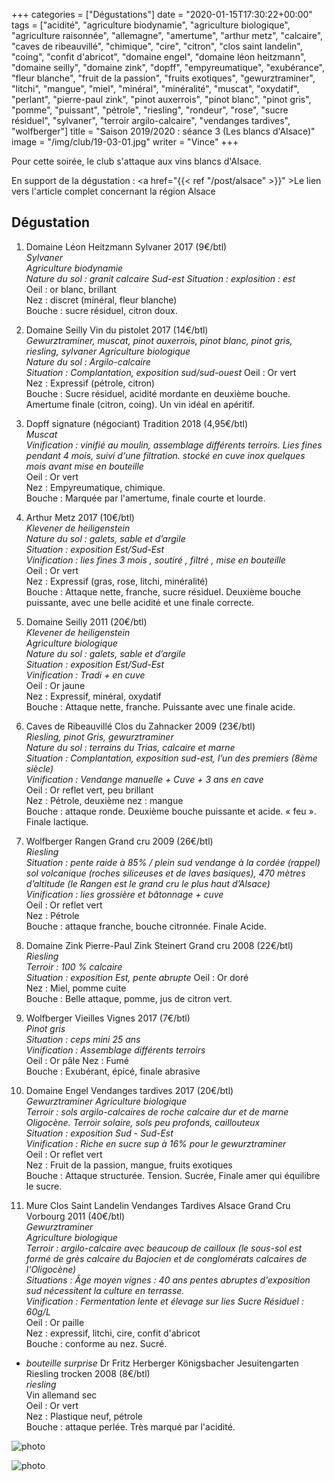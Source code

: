 +++
categories = ["Dégustations"]
date = "2020-01-15T17:30:22+00:00"
tags = ["acidité", "agriculture biodynamie", "agriculture biologique", "agriculture raisonnée", "allemagne", "amertume", "arthur metz", "calcaire", "caves de ribeauvillé", "chimique", "cire", "citron", "clos saint landelin", "coing", "confit d'abricot", "domaine engel", "domaine léon heitzmann", "domaine seilly", "domaine zink", "dopff", "empyreumatique", "exubérance", "fleur blanche", "fruit de la passion", "fruits exotiques", "gewurztraminer", "litchi", "mangue", "miel", "minéral", "minéralité", "muscat", "oxydatif", "perlant", "pierre-paul zink", "pinot auxerrois", "pinot blanc", "pinot gris", "pomme", "puissant", "pétrole", "riesling", "rondeur", "rose", "sucre résiduel", "sylvaner", "terroir argilo-calcaire", "vendanges tardives", "wolfberger"] 
title = "Saison 2019/2020 : séance 3 (Les blancs d'Alsace)"
image = "/img/club/19-03-01.jpg"
writer = "Vince"
+++

Pour cette soirée, le club s'attaque aux vins blancs d'Alsace.

En support de la dégustation :  <a href="{{< ref "/post/alsace" >}}" >Le lien vers l'article complet concernant la région Alsace</a>

## Dégustation

1. Domaine Léon Heitzmann Sylvaner 2017 (9€/btl)  
_Sylvaner_  
_Agriculture biodynamie_  
_Nature du sol : granit calcaire Sud-est_
_Situation : explosition : est_  
Oeil : or blanc, brillant  
Nez : discret (minéral, fleur blanche)  
Bouche : sucre résiduel, citron doux.

2. Domaine Seilly Vin du pistolet 2017 (14€/btl)  
_Gewurztraminer, muscat, pinot auxerrois, pinot blanc, pinot gris, riesling, sylvaner_
_Agriculture biologique_  
_Nature du sol : Argilo-calcaire_  
_Situation : Complantation, exposition sud/sud-ouest_
Oeil : Or vert  
Nez : Expressif (pétrole, citron)  
Bouche : Sucre résiduel, acidité mordante en deuxième bouche. Amertume finale (citron, coing). Un vin idéal en apéritif.

3. Dopff signature (négociant) Tradition 2018 (4,95€/btl)  
_Muscat_  
_Vinification : vinifié au moulin, assemblage différents terroirs. Lies fines pendant 4 mois, suivi d'une filtration. stocké en cuve inox quelques mois avant mise en bouteille_  
Oeil : Or vert  
Nez : Empyreumatique, chimique.  
Bouche : Marquée par l'amertume, finale courte et lourde.

4. Arthur Metz 2017 (10€/btl) <i class="fa fa-plus-circle"></i>  
_Klevener de heiligenstein_  
_Nature du sol : galets, sable et d’argile_  
_Situation : exposition Est/Sud-Est_  
_Vinification : lies fines 3 mois , soutiré , filtré , mise en bouteille_  
Oeil : Or vert  
Nez : Expressif (gras, rose, litchi, minéralité)  
Bouche : Attaque nette, franche, sucre résiduel. Deuxième bouche puissante, avec une belle acidité et une finale correcte.

5. Domaine Seilly 2011 (20€/btl)  
_Klevener de heiligenstein_  
_Agriculture biologique_  
_Nature du sol : galets, sable et d’argile_  
_Situation : exposition Est/Sud-Est_  
_Vinification : Tradi + en cuve_  
Oeil : Or jaune  
Nez : Expressif, minéral, oxydatif  
Bouche : Attaque nette, franche. Puissante avec une finale acide.

6. Caves de Ribeauvillé Clos du Zahnacker 2009 (23€/btl)  
_Riesling, pinot Gris, gewurztraminer_  
_Nature du sol : terrains du Trias, calcaire et marne_  
_Situation : Complantation, exposition sud-est, l’un des premiers (8ème siècle)_  
_Vinification : Vendange manuelle + Cuve + 3 ans en cave_  
Oeil : Or reflet vert, peu brillant  
Nez : Pétrole, deuxième nez : mangue  
Bouche : attaque ronde. Deuxième bouche puissante et acide. « feu ». Finale lactique.
  
7. Wolfberger Rangen Grand cru 2009 (26€/btl)  
_Riesling_  
_Situation : pente raide à 85% / plein sud vendange à la cordée (rappel) sol volcanique (roches siliceuses et de laves basiques), 470 mètres d’altitude (le Rangen est le grand cru le plus haut d’Alsace)_  
_Vinification : lies grossière et bâtonnage + cuve_  
Oeil : Or reflet vert  
Nez : Pétrole  
Bouche : attaque franche, bouche citronnée. Finale Acide.  

8. Domaine Zink Pierre-Paul Zink Steinert Grand cru 2008 (22€/btl)  
_Riesling_  
_Terroir : 100 % calcaire_  
_Situation : exposition Est, pente abrupte_
Oeil : Or doré  
Nez : Miel, pomme cuite  
Bouche : Belle attaque, pomme, jus de citron vert.
  
9. Wolfberger Vieilles Vignes 2017 (7€/btl)  
_Pinot gris_  
_Situation : ceps mini 25 ans_  
_Vinification : Assemblage différents terroirs_  
Oeil : Or pâle
Nez : Fumé  
Bouche : Exubérant, épicé, finale abrasive

10. Domaine Engel Vendanges tardives 2017 (20€/btl)  
_Gewurztraminer_
_Agriculture biologique_  
_Terroir : sols argilo-calcaires de roche calcaire dur et de marne Oligocène. Terroir solaire, sols peu profonds, caillouteux_  
_Situation : exposition Sud - Sud-Est_  
_Vinification : Riche en sucre sup à 16% pour le gewurztraminer_  
Oeil : Or reflet vert  
Nez : Fruit de la passion, mangue, fruits exotiques  
Bouche : Attaque structurée. Tension. Sucrée, Finale amer qui équilibre le sucre.

11. Mure Clos Saint Landelin Vendanges Tardives Alsace Grand Cru Vorbourg 2011 (40€/btl)  
_Gewurztraminer_  
_Agriculture biologique_  
_Terroir : argilo-calcaire avec beaucoup de cailloux (le sous-sol est formé de grès calcaire du Bajocien et de conglomérats calcaires de l'Oligocène)_  
_Situations : Âge moyen vignes : 40 ans pentes abruptes d'exposition sud nécessitent la culture en terrasse._  
_Vinification : Fermentation lente et élevage sur lies Sucre Résiduel : 60g/L_  
Oeil : Or paille  
Nez : expressif, litchi, cire, confit d'abricot  
Bouche : conforme au nez. Sucré.

* _bouteille surprise_ Dr Fritz Herberger Königsbacher Jesuitengarten Riesling trocken 2008 (8€/btl)  
_riesling_  
Vin allemand sec  
Oeil : Or vert  
Nez : Plastique neuf, pétrole  
Bouche : attaque perlée. Très marqué par l'acidité.

![photo][2]

![photo][1]

[1]: /img/club/19-03-01.jpg
[2]: /img/club/19-03-02.jpg
